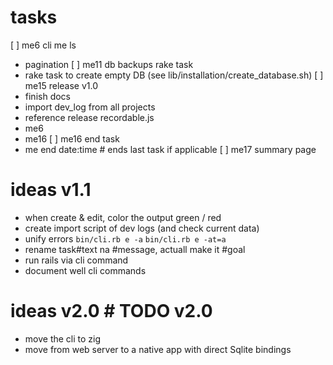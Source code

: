 # tasks
[ ] me6 cli me ls
  - pagination
[ ] me11 db backups rake task
  - rake task to create empty DB (see lib/installation/create_database.sh)
[ ] me15 release v1.0
  - finish docs
  - import dev_log from all projects
  - reference release recordable.js
  - me6
  - me16
[ ] me16 end task
  - me end date:time # ends last task if applicable
[ ] me17 summary page

# ideas v1.1
- when create & edit, color the output green / red
- create import script of dev logs (and check current data)
- unify errors `bin/cli.rb e -a` `bin/cli.rb e -at=a`
- rename task#text na #message, actuall make it #goal
- run rails via cli command
- document well cli commands

# ideas v2.0 # TODO v2.0
- move the cli to zig
- move from web server to a native app with direct Sqlite bindings
